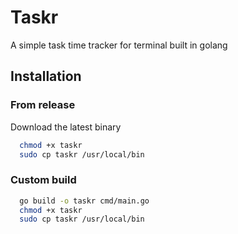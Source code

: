 # Taskr

A simple task time tracker for terminal built in golang

## Installation

### From release
Download the latest binary
```bash
  chmod +x taskr
  sudo cp taskr /usr/local/bin
```

### Custom build
```bash
  go build -o taskr cmd/main.go
  chmod +x taskr
  sudo cp taskr /usr/local/bin
```
